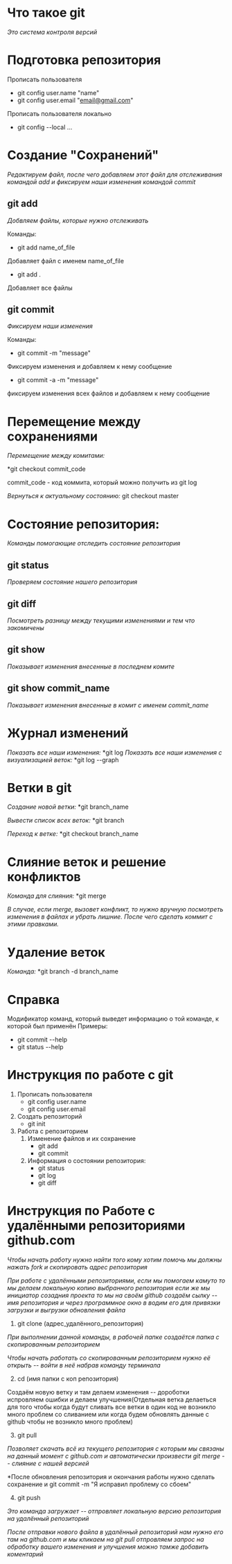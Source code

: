 
# Что такое git

*Это система контроля версий*

# Подготовка репозитория

Прописать пользователя
* git config user.name "name"
* git config user.email "email@gmail.com"

Прописать пользователя локально
* git config --local ...

# Создание "Сохранений"
*Редактируем файл, после чего добавляем этот файл для отслеживания командой add и фиксируем наши изменения командой commit*  

## git add
*Добвляем файлы, которые нужно отслеживать*

Команды:
* git add name_of_file

Добавляет файл с именем name_of_file
* git add .

Добавляет все файлы

## git commit
*Фиксируем наши изменения*

Команды:
* git commit -m "message"

Фиксируем изменения и добавляем к нему сообщение

* git commit -a -m "message"

фиксируем изменения всех файлов и добавляем к нему сообщение

# Перемещение между сохранениями
*Перемещение между комитами:*

*git checkout commit_code

commit_code - код коммита, который можно получить из git log

*Вернуться к актуальному состоянию:*
git checkout master


# Состояние репозитория:
*Команды помогающие отследить состояние репозитория*

## git status
*Проверяем состояние нашего репозитория*

## git diff
*Посмотреть разницу между текущими изменениями и тем что закомичены*

## git show
*Показывает изменения внесенные в последнем комите*

## git show commit_name
*Показывает изменения внесенные в комит с именем commit_name*

# Журнал изменений
*Показать все наши изменения:*
*git log
*Показать все наши изменения с визуализацией веток:*
*git log --graph


# Ветки в git
*Создание новой ветки:*
*git branch_name

*Вывести список всех веток:*
*git branch

*Переход к ветке:*
*git checkout branch_name


# Слияние веток и решение конфликтов
*Команда для слияния:*
*git merge

*В случае, если merge, вызовет конфликт, то нужно вручную посмотреть изменения в файлах и убрать лишние. После чего сделать коммит с этими правками.*


# Удаление веток
*Команда:*
*git branch -d branch_name

# Справка
Модификатор команд, который выведет информацию о той команде, к которой был применён
Примеры:
* git commit --help
* git status --help


# Инструкция по работе с git
1. Прописать пользователя
    * git config user.name
    * git config user.email
2. Создать репозиторий
    * git init
3. Работа с репозиторием
    1. Изменение файлов и их сохранение
        * git add
        * git commit 
    2. Информация о состоянии репозитория:
        * git status 
        * git log
        * git diff


 # Инструкция по Работе с удалёнными репозиториями github.com
*Чтобы начать работу нужно найти того кому хотим помочь мы должны нажать fork и скопировать адрес репозитория*

*При работе с удалёнными репозиториями, если мы помогаем камуто то мы делаем локальную копию выбранного репозитория если же мы инициатор созадния проекта то мы на своём github создаём сылку -- имя репозитория и через программное окно в водим его для привязки загрузки и выгрузки обновления файла*
 1. git clone (адрес_удалённого_репозитория)

*При выполнении данной команды, в рабочей папке создаётся папка с скопированным репозиторием*

*Чтобы начать работать со скопированным репозиторием нужно её открыть -- войти в неё набрав команду терминала*

2. cd (имя папки с коп репозитория)

Создаём новую ветку и там делаем изменения -- дороботки испровляем ошибки и делаем улучшения(Отдельная ветка делаеться для того чтобы когда будут сливать все ветки в один код не возникло много проблем со сливанием или когда будем обновлять данные с github чтобы не возникло много проблем)

3. git pull

*Позволяет скачать всё из текущего репозитория с которым мы связаны на данный момент с github.com и автоматически произвести git merge -- слияние с нашей версией*

*После обновления репозитория и окончания работы нужно сделать сохранение и git commit -m "Я исправил проблему со сбоем"

4. git push 

*Это команда загружает -- отпровляет локальную версию репозитория на удалённый репозиторий*

*После отправки нового файла в удалённый репозиторий нам нужно его там на github.com и мы кликаем на git pull отпровляем запрос на обработку вашего изменения и улучшения можно тамже добавить коментарий*
